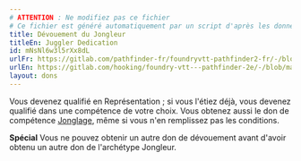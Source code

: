 ```yaml
---
# ATTENTION : Ne modifiez pas ce fichier
# Ce fichier est généré automatiquement par un script d'après les données du module Foundry VTT officiel et de sa traduction
title: Dévouement du Jongleur
titleEn: Juggler Dedication
id: mNsNl6w3l5rXx8dL
urlFr: https://gitlab.com/pathfinder-fr/foundryvtt-pathfinder2-fr/-/blob/master/data/feats/mNsNl6w3l5rXx8dL.htm
urlEn: https://gitlab.com/hooking/foundry-vtt---pathfinder-2e/-/blob/master/packs/data/feats.db/juggler-dedication.json
layout: dons
---
```

Vous devenez qualifié en Représentation ; si vous l'étiez déjà, vous devenez qualifié dans une compétence de votre choix. Vous obtenez aussi le don de compétence [Jonglage](jonglage.html), même si vous n'en remplissez pas les conditions.

**Spécial** Vous ne pouvez obtenir un autre don de dévouement avant d'avoir obtenu un autre don de l'archétype Jongleur.
